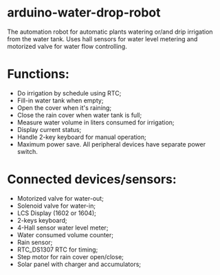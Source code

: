 # arduino-water-drop-robot
The automation robot for automatic plants watering or/and drip irrigation from the water tank. Uses hall sensors for water level metering and motorized valve for water flow controlling.
# Functions:
- Do irrigation by schedule using RTC;
- Fill-in water tank when empty;
- Open the cover when it's raining; 
- Close the rain cover when water tank is full;
- Measure water volume in liters consumed for irrigation; 
- Display current status;
- Handle 2-key keyboard for manual operation;
- Maximum power save. All peripheral devices have separate power switch. 
# Connected devices/sensors:
- Motorized valve for water-out;
- Solenoid valve for water-in;
- LCS Display (1602 or 1604);
- 2-keys keyboard;
- 4-Hall sensor water level meter;
- Water consumed volume counter;
- Rain sensor;
- RTC_DS1307 RTC for timing;
- Step motor for rain cover open/close;
- Solar panel with charger and accumulators;
